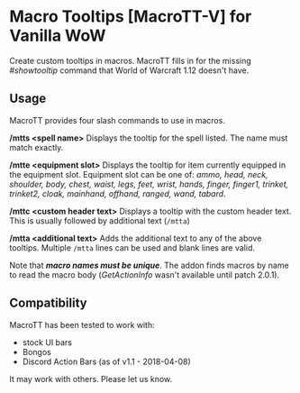 # Macro Tooltips [MacroTT-V] for Vanilla WoW

Create custom tooltips in macros. MacroTT fills in for the missing *#showtooltip* command that World of Warcraft 1.12 doesn't have.

## Usage

MacroTT provides four slash commands to use in macros.

**/mtts &lt;spell name&gt;**
Displays the tooltip for the spell listed. The name must match exactly. 

**/mtte &lt;equipment slot&gt;**
Displays the tooltip for item currently equipped in the equipment slot. Equipment slot can be one of: *ammo, head, neck, shoulder, body, chest, waist, legs, feet, wrist, hands,  finger, finger1, trinket, trinket2, cloak, mainhand, offhand, ranged, wand, tabard*.

**/mttc &lt;custom header text&gt;**
Displays a tooltip with the custom header text. This is usually followed by additional text (`/mtta`)

**/mtta &lt;additional text&gt;**
Adds the additional text to any of the above tooltips. Multiple `/mtta` lines can be used and blank lines are valid.

Note that ***macro names must be unique***. The addon finds macros by name to read the macro body (*GetActionInfo* wasn't available until patch 2.0.1).

## Compatibility

MacroTT has been tested to work with:
- stock UI bars
- Bongos 
- Discord Action Bars (as of v1.1 - 2018-04-08)

It may work with others. Please let us know.
